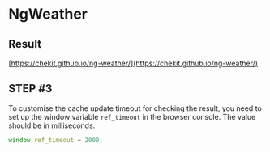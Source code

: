 # NgWeather

## Result

[https://chekit.github.io/ng-weather/](https://chekit.github.io/ng-weather/)

## STEP #3

To customise the cache update timeout for checking the result, you need to set up the window variable `ref_timeout` in the browser console. The value should be in milliseconds.

```javascript
window.ref_timeout = 2000;
```

